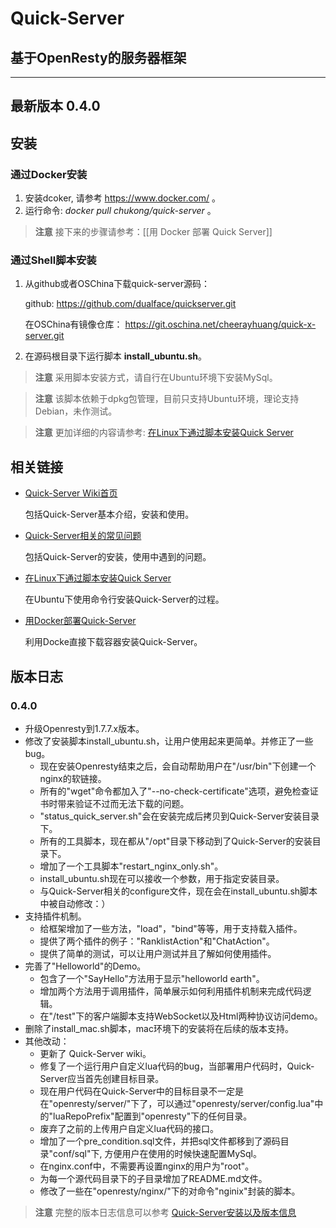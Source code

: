 # Quick-Server
## 基于OpenResty的服务器框架

---

## 最新版本 0.4.0

## 安装

### 通过Docker安装

1.  安装dcoker, 请参考 https://www.docker.com/ 。
2.  运行命令: *docker pull chukong/quick-server* 。

> **注意** 接下来的步骤请参考：[[用 Docker 部署 Quick Server]]

### 通过Shell脚本安装

1.  从github或者OSChina下载quick-server源码：

    github:
    https://github.com/dualface/quickserver.git

    在OSChina有镜像仓库：
    https://git.oschina.net/cheerayhuang/quick-x-server.git

2.  在源码根目录下运行脚本 **install_ubuntu.sh**。

> **注意** 采用脚本安装方式，请自行在Ubuntu环境下安装MySql。

> **注意** 该脚本依赖于dpkg包管理，目前只支持Ubuntu环境，理论支持Debian，未作测试。

> **注意** 更加详细的内容请参考: [在Linux下通过脚本安装Quick Server
](https://github.com/dualface/quickserver/wiki/%E5%9C%A8Linux%E4%B8%8B%E9%80%9A%E8%BF%87%E8%84%9A%E6%9C%AC%E5%AE%89%E8%A3%85Quick-Server)

## 相关链接

-   [Quick-Server Wiki首页](https://github.com/dualface/quickserver/wiki)
  
    包括Quick-Server基本介绍，安装和使用。

-   [Quick-Server相关的常见问题]()

    包括Quick-Server的安装，使用中遇到的问题。
  
-   [在Linux下通过脚本安装Quick Server](https://github.com/dualface/quickserver/wiki/%E5%9C%A8Linux%E4%B8%8B%E9%80%9A%E8%BF%87%E8%84%9A%E6%9C%AC%E5%AE%89%E8%A3%85Quick-Server)
  
    在Ubuntu下使用命令行安装Quick-Server的过程。

-   [用Docker部署Quick-Server](https://github.com/dualface/quickserver/wiki/%E7%94%A8docker%E9%83%A8%E7%BD%B2quick-server)
  
    利用Docke直接下载容器安装Quick-Server。

## 版本日志

### 0.4.0
-   升级Openresty到1.7.7.x版本。
-   修改了安装脚本install_ubuntu.sh，让用户使用起来更简单。并修正了一些bug。
    -   现在安装Openresty结束之后，会自动帮助用户在"/usr/bin"下创建一个nginx的软链接。
    -   所有的"wget"命令都加入了"--no-check-certificate"选项，避免检查证书时带来验证不过而无法下载的问题。
    -   "status\_quick_server.sh"会在安装完成后拷贝到Quick-Server安装目录下。
    -   所有的工具脚本，现在都从"/opt"目录下移动到了Quick-Server的安装目录下。
    -   增加了一个工具脚本"restart\_nginx_only.sh"。
    -   install_ubuntu.sh现在可以接收一个参数，用于指定安装目录。
    -   与Quick-Server相关的configure文件，现在会在install_ubuntu.sh脚本中被自动修改：）
-   支持插件机制。
    -   给框架增加了一些方法，"load"，"bind"等等，用于支持载入插件。
    -   提供了两个插件的例子："RanklistAction"和"ChatAction"。
    -   提供了简单的测试，可以让用户测试并且了解如何使用插件。
-   完善了"Helloworld"的Demo。
    -   包含了一个"SayHello"方法用于显示"helloworld earth"。
    -   增加两个方法用于调用插件，简单展示如何利用插件机制来完成代码逻辑。
    -   在"/test"下的客户端脚本支持WebSocket以及Html两种协议访问demo。
-   删除了install_mac.sh脚本，mac环境下的安装将在后续的版本支持。
-   其他改动：
    -   更新了 Quick-Server wiki。
    -   修复了一个运行用户自定义lua代码的bug，当部署用户代码时，Quick-Server应当首先创建目标目录。
    -   现在用户代码在Quick-Server中的目标目录不一定是在"openresty/server/"下了，可以通过"openresty/server/config.lua"中的"luaRepoPrefix"配置到"openresty"下的任何目录。
    -   废弃了之前的上传用户自定义lua代码的接口。
    -   增加了一个pre_condition.sql文件，并把sql文件都移到了源码目录"conf/sql"下, 方便用户在使用的时候快速配置MySql。
    -   在nginx.conf中，不需要再设置nginx的用户为"root"。
    -   为每一个源代码目录下的子目录增加了README.md文件。
    -   修改了一些在"openresty/nginx/"下的对命令"nginix"封装的脚本。

> **注意** 完整的版本日志信息可以参考 [Quick-Server安装以及版本信息](https://github.com/dualface/quickserver/wiki/Quick-Server%E5%AE%89%E8%A3%85%E4%BB%A5%E5%8F%8A%E7%89%88%E6%9C%AC%E4%BF%A1%E6%81%AF)
